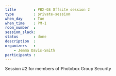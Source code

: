 ```yaml
---
title        : PBX-GS Offsite session 2
type         : private-session
when_day     : Tue
when_time    : PM-1
room_number  :
session_slack: 
status       : done
description  :
organizers   :
    - Jemma Davis-Smith
participants :
---
```



Session #2 for members of Photobox Group Security
